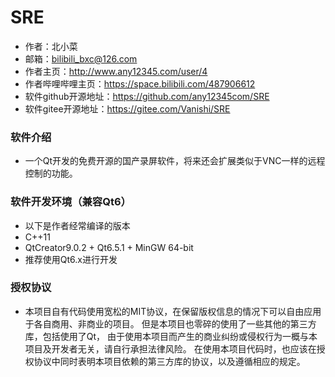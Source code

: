 # SRE

* 作者：北小菜 
* 邮箱：bilibili_bxc@126.com
* 作者主页：http://www.any12345.com/user/4
* 作者哔哩哔哩主页：https://space.bilibili.com/487906612
* 软件github开源地址：https://github.com/any12345com/SRE
* 软件gitee开源地址：https://gitee.com/Vanishi/SRE

### 软件介绍

- 一个Qt开发的免费开源的国产录屏软件，将来还会扩展类似于VNC一样的远程控制的功能。

### 软件开发环境（兼容Qt6）
*  以下是作者经常编译的版本
*  C++11
*  QtCreator9.0.2 + Qt6.5.1 + MinGW 64-bit
*  推荐使用Qt6.x进行开发


### 授权协议

- 本项目自有代码使用宽松的MIT协议，在保留版权信息的情况下可以自由应用于各自商用、非商业的项目。
但是本项目也零碎的使用了一些其他的第三方库，包括使用了Qt，
由于使用本项目而产生的商业纠纷或侵权行为一概与本项目及开发者无关，请自行承担法律风险。
在使用本项目代码时，也应该在授权协议中同时表明本项目依赖的第三方库的协议，以及遵循相应的规定。



